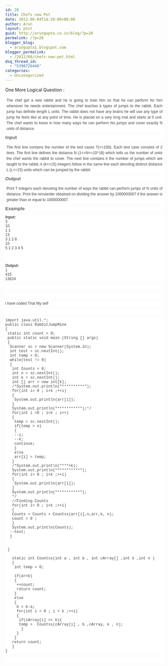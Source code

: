 ```yaml
---
id: 28
title: Chefs new Pet
date: 2012-08-04T14:29:00+00:00
author: Arun
layout: post
guid: http://arungupta.co.in/blog/?p=28
permalink: /?p=28
blogger_blog:
  - arungupta1.blogspot.com
blogger_permalink:
  - /2012/08/chefs-new-pet.html
dsq_thread_id:
  - "5398726446"
categories:
  - Uncategorized
---
```

<div dir="ltr" style="text-align: left;" trbidi="on">
  One More Logical Question :</p> 
  
  <p>
  </p>
  
  <div style="background-color: white; color: #444444; font-family: Arial, sans-serif; font-size: 12px; line-height: 1.5em; padding: 2px 4px; text-align: justify;">
    The chef got a new rabbit and he is going to train him so that he can perform for him whenever he needs entertainment. The chef teaches k types of jumps to the rabbit. Each jump has definite length L units. The rabbit does not have any brains he will use any type of jump he feels like at any point of time. He is placed on a very long mat and starts at 0 unit. The chef wants to know in how many ways he can perform his jumps and cover exactly N units of distance.
  </div>
  
  <h3 style="background-color: white; color: #656565; font-family: Arial, Helvetica, sans-serif; font-size: 15px; margin: 8px 0px 12px; padding: 0px; text-align: justify;">
    Input
  </h3>
  
  <div style="background-color: white; color: #444444; font-family: Arial, sans-serif; font-size: 12px; line-height: 1.5em; padding: 2px 4px; text-align: justify;">
    The first line contains the number of the test cases T(<=100). Each test case consists of 2 lines. The first line defines the distance N (1<=N<=10^18) which tells us the number of units the chef wants the rabbit to cover. The next line contains k the number of jumps which are taught to the rabbit, k (k<=15) integers follow in the same line each denoting distinct distance L (L<=15) units which can be jumped by the rabbit.
  </div>
  
  <h3 style="background-color: white; color: #656565; font-family: Arial, Helvetica, sans-serif; font-size: 15px; margin: 8px 0px 12px; padding: 0px; text-align: justify;">
    Output
  </h3>
  
  <div style="background-color: white; color: #444444; font-family: Arial, sans-serif; font-size: 12px; line-height: 1.5em; padding: 2px 4px; text-align: justify;">
    Print T integers each denoting the number of ways the rabbit can perform jumps of N units of distance. Print the remainder obtained on dividing the answer by 1000000007 if the answer is greater than or equal to 1000000007.
  </div>
  
  <h3 style="background-color: white; color: #656565; font-family: Arial, Helvetica, sans-serif; font-size: 15px; margin: 8px 0px 12px; padding: 0px; text-align: justify;">
    Example
  </h3>
  
  <pre style="background-color: white; color: #444444; font-family: Arial, Helvetica, sans-serif; font-size: 12px; padding: 0px; text-align: justify;"><b>Input:</b><br />3<br />10<br />1 1<br />13<br />3 1 2 8<br />15<br />5 1 2 3 4 5<br /><br /><br /><br /><b>Output:</b><br />1<br />415<br />13624</pre>
  
  <pre style="background-color: white; color: #444444; font-family: Arial, Helvetica, sans-serif; font-size: 12px; padding: 0px; text-align: justify;"><br /></pre>
  
  <pre style="background-color: white; color: #444444; font-family: Arial, Helvetica, sans-serif; font-size: 12px; padding: 0px; text-align: justify;"><br /></pre>
  
  <pre style="background-color: white; color: #444444; font-family: Arial, Helvetica, sans-serif; font-size: 12px; padding: 0px; text-align: justify;">i have coded That My self</pre>
  
  <pre style="background-color: white; color: #444444; font-family: Arial, Helvetica, sans-serif; font-size: 12px; padding: 0px; text-align: justify;"><br /></pre>
  
  <pre style="background-color: white; padding: 0px; text-align: justify;"><span style="color: #444444; font-family: Courier New, Courier, monospace;"><span style="font-size: 12px;">import java.util.*;<br />public class RabbitJumpMine<br />{<br /> static int count = 0;<br /> public static void main (String [] args)<br /> {<br />  Scanner sc = new Scanner(System.in);<br />  int test = sc.nextInt();<br />  int temp = 0;<br />  while(test != 0)<br />  {       <br />   int Counts = 0;<br />   int n = sc.nextInt();<br />   int k = sc.nextInt();<br />   int [] arr = new int[k]; <br />   /*System.out.println("**********");<br />   for(int i= 0 ; i&lt;k ;++i)<br />   {<br />    System.out.println(arr[i]);<br />   }<br />   System.out.println("**********");*/<br />   for(int i =0 ; i&lt;k ; i++)<br />   {<br />    temp = sc.nextInt(); <br />    if(temp > n)<br />    {<br />    --i;<br />    --k;<br />    continue;<br />    }<br />    else<br />    arr[i] = temp; <br />   }<br />   /*System.out.println("**"+k);<br />   System.out.println("**********");<br />   for(int i= 0 ; i&lt;k ;++i)<br />   {<br />    System.out.println(arr[i]);<br />   }<br />   System.out.println("**********");<br />   */<br />   //Finding Counts<br />   for(int i= 0 ; i&lt;k ;++i)<br />   {<br />   Counts = Counts + Countss(arr[i],n,arr,k, n);<br />   count = 0 ;<br />   }<br />   System.out.println(Counts);<br />  --test;  <br />  }<br />  <br />  <br /> }<br /><br />   static int Countss(int a , int b , int cArray[] ,int k ,int n )<br />   {<br />    int temp = 0;<br />     <br />    if(a==b)<br />    {<br />     ++count;<br />     return count;<br />    }<br />    else<br />    {<br />     b = b-a;<br />     for(int i = 0 ; i &lt; k ;++i)<br />     {<br />      if(cArray[i] &lt;= b){<br />      temp =  Countss(cArray[i] , b ,cArray, k , n);<br />       }<br />     }    <br />    }<br />   return count;<br />   } <br />}</span></span></pre>
  
  <pre style="background-color: white; color: #444444; font-family: Arial, Helvetica, sans-serif; font-size: 12px; padding: 0px; text-align: justify;"> </pre>
</div>